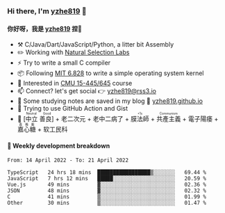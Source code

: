 ### Hi there, I'm [yzhe819](https://github.com/yzhe819) 👋

#### 你好呀，我是 [yzhe819](https://github.com/yzhe819) 捏👋

- :hammer_and_pick: C/Java/Dart/JavaScript/Python, a litter bit Assembly
- :pencil2: Working with [Natural Selection Labs](https://github.com/NaturalSelectionLabs)
- ⚡ Try to write a small C compiler
- 📦 Following [MIT 6.828](https://pdos.csail.mit.edu/6.828/2018/overview.html) to write a simple operating system kernel
- 🧪 Interested in [CMU 15-445/645](https://15445.courses.cs.cmu.edu/fall2020/) course
- 📫 Connect? let's get social 👉 yzhe819@rss3.io
- :scroll: Some studying notes are saved in my blog :space_invader: [yzhe819.github.io](https://yzhe819.github.io/)
- 🌟 Trying to use GitHub Action and Gist
- 🔑 <ruby>[中立 善良]<rp>（</rp><rt>Neutral Good</rt><rp>）</rp></ruby> + 老二次元 + 老中二病了 + <ruby>膜法師<rp>（</rp><rt>+1s</rt><rp>）</rp></ruby> +  <ruby>共產主義<rp>（</rp><rt>Communism</rt><rp>）</rp></ruby> + 電子陽痿 + <ruby>嘉心糖<rp>（</rp><rt>嘉晚飯</rt><rp>）</rp></ruby> + 软工民科



#### 📝 Weekly development breakdown

<!--START_SECTION:waka-->

```text
From: 14 April 2022 - To: 21 April 2022

TypeScript   24 hrs 18 mins  █████████████████▒░░░░░░░   69.44 %
JavaScript   7 hrs 12 mins   █████░░░░░░░░░░░░░░░░░░░░   20.59 %
Vue.js       49 mins         ▓░░░░░░░░░░░░░░░░░░░░░░░░   02.36 %
JSON         48 mins         ▓░░░░░░░░░░░░░░░░░░░░░░░░   02.32 %
C            41 mins         ▒░░░░░░░░░░░░░░░░░░░░░░░░   01.99 %
Other        30 mins         ▒░░░░░░░░░░░░░░░░░░░░░░░░   01.47 %
```

<!--END_SECTION:waka-->




